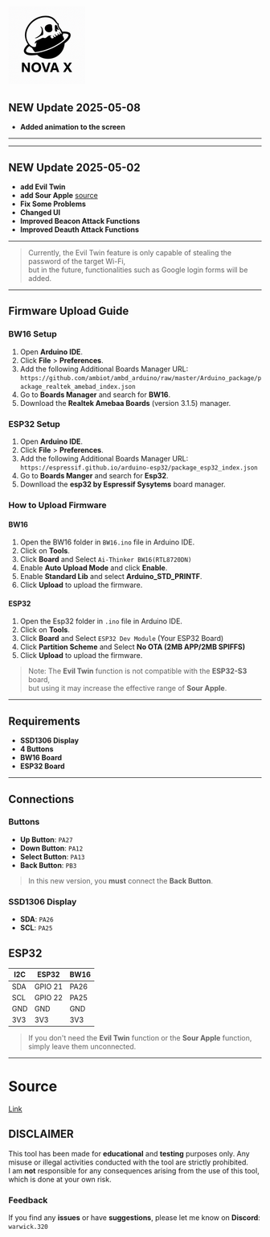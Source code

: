 
![logo](img/Small.png)
---
## NEW Update 2025-05-08
- **Added animation to the screen**
---

---
## NEW Update 2025-05-02
- **add Evil Twin**
- **add Sour Apple** [source](https://github.com/ckcr4lyf/EvilAppleJuice-ESP32/blob/master/src/EvilAppleJuice-ESP32-INO/EvilAppleJuice-ESP32-INO.ino)
- **Fix Some Problems**
- **Changed UI**
- **Improved Beacon Attack Functions**
- **Improved Deauth Attack Functions**
---
> Currently, the Evil Twin feature is only capable of stealing the password of the target Wi-Fi,  
> but in the future, functionalities such as Google login forms will be added.
---
## Firmware Upload Guide

### BW16 Setup
1. Open **Arduino IDE**.
2. Click **File** > **Preferences**.
3. Add the following Additional Boards Manager URL:  
   `https://github.com/ambiot/ambd_arduino/raw/master/Arduino_package/package_realtek_amebad_index.json`
4. Go to **Boards Manager** and search for **BW16**.
5. Download the **Realtek Amebaa Boards** (version 3.1.5) manager.
### ESP32 Setup
1. Open **Arduino IDE**.
2. Click **File** > **Preferences**.
3. Add the following Additional Boards Manager URL:  
   `https://espressif.github.io/arduino-esp32/package_esp32_index.json`
4. Go to **Boards Manger** and search for **Esp32**.
5. Downlload the **esp32 by Espressif Sysytems** board manager.
### How to Upload Firmware
#### BW16
1. Open the BW16 folder in `BW16.ino` file in Arduino IDE.
2. Click on **Tools**.
3. Click **Board** and Select `Ai-Thinker BW16(RTL8720DN)`
4. Enable **Auto Upload Mode** and click **Enable**.
5. Enable **Standard Lib** and select **Arduino_STD_PRINTF**.
6. Click **Upload** to upload the firmware.
#### ESP32
1. Open the Esp32 folder in `.ino` file in Arduino IDE.
2. Click on **Tools**.
3. Click **Board** and Select `ESP32 Dev Module` (Your ESP32 Board)
4. Click **Partition Scheme** and Select **No OTA (2MB APP/2MB SPIFFS)**
5. Click **Upload** to upload the firmware.
> Note: The **Evil Twin** function is not compatible with the **ESP32-S3** board,  
> but using it may increase the effective range of **Sour Apple**.
---

## Requirements

- **SSD1306 Display**
- **4 Buttons**
- **BW16 Board**
- **ESP32 Board**
---

## Connections

### Buttons
- **Up Button**: `PA27`
- **Down Button**: `PA12`
- **Select Button**: `PA13`
- **Back Button**: `PB3`
> In this new version, you **must** connect the **Back Button**.

### SSD1306 Display
- **SDA**: `PA26`
- **SCL**: `PA25`
## ESP32
| I2C  | ESP32          | BW16      |
|------|----------------|-----------|
| SDA  | GPIO 21        | PA26      |
| SCL  | GPIO 22        | PA25      |
| GND  | GND            | GND       |
| 3V3  | 3V3            | 3V3       |
> If you don't need the **Evil Twin** function or the **Sour Apple** function,  
> simply leave them unconnected.
---
# Source
[Link](https://github.com/tesa-klebeband/RTL8720dn-Deauther)
## DISCLAIMER

This tool has been made for **educational** and **testing** purposes only. Any misuse or illegal activities conducted with the tool are strictly prohibited.  
I am **not** responsible for any consequences arising from the use of this tool, which is done at your own risk.

### Feedback
If you find any **issues** or have **suggestions**, please let me know on **Discord**: `warwick.320`

